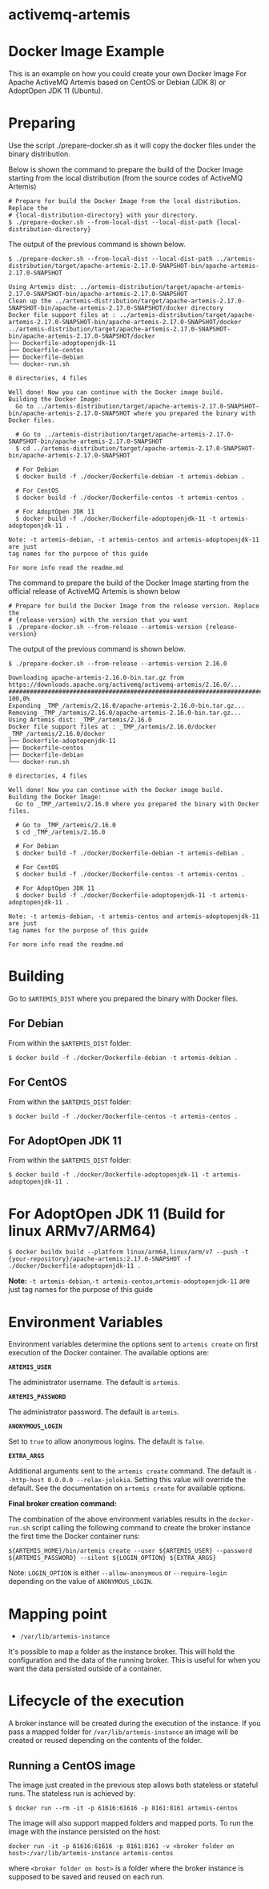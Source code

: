 # activemq-artemis
# Docker Image Example

This is an example on how you could create your own Docker Image For Apache 
ActiveMQ Artemis based on CentOS or Debian (JDK 8) or AdoptOpen JDK 11 (Ubuntu).

# Preparing

Use the script ./prepare-docker.sh as it will copy the docker files under the 
binary distribution.

Below is shown the command to prepare the build of the Docker Image starting 
from the local distribution (from the source codes of ActiveMQ Artemis)
```
# Prepare for build the Docker Image from the local distribution. Replace the 
# {local-distribution-directory} with your directory.
$ ./prepare-docker.sh --from-local-dist --local-dist-path {local-distribution-directory}
```

The output of the previous command is shown below.

```
$ ./prepare-docker.sh --from-local-dist --local-dist-path ../artemis-distribution/target/apache-artemis-2.17.0-SNAPSHOT-bin/apache-artemis-2.17.0-SNAPSHOT

Using Artemis dist: ../artemis-distribution/target/apache-artemis-2.17.0-SNAPSHOT-bin/apache-artemis-2.17.0-SNAPSHOT
Clean up the ../artemis-distribution/target/apache-artemis-2.17.0-SNAPSHOT-bin/apache-artemis-2.17.0-SNAPSHOT/docker directory
Docker file support files at : ../artemis-distribution/target/apache-artemis-2.17.0-SNAPSHOT-bin/apache-artemis-2.17.0-SNAPSHOT/docker
../artemis-distribution/target/apache-artemis-2.17.0-SNAPSHOT-bin/apache-artemis-2.17.0-SNAPSHOT/docker
├── Dockerfile-adoptopenjdk-11
├── Dockerfile-centos
├── Dockerfile-debian
└── docker-run.sh

0 directories, 4 files

Well done! Now you can continue with the Docker image build.
Building the Docker Image:
  Go to ../artemis-distribution/target/apache-artemis-2.17.0-SNAPSHOT-bin/apache-artemis-2.17.0-SNAPSHOT where you prepared the binary with Docker files.

  # Go to ../artemis-distribution/target/apache-artemis-2.17.0-SNAPSHOT-bin/apache-artemis-2.17.0-SNAPSHOT
  $ cd ../artemis-distribution/target/apache-artemis-2.17.0-SNAPSHOT-bin/apache-artemis-2.17.0-SNAPSHOT

  # For Debian
  $ docker build -f ./docker/Dockerfile-debian -t artemis-debian .

  # For CentOS
  $ docker build -f ./docker/Dockerfile-centos -t artemis-centos .

  # For AdoptOpen JDK 11
  $ docker build -f ./docker/Dockerfile-adoptopenjdk-11 -t artemis-adoptopenjdk-11 .

Note: -t artemis-debian, -t artemis-centos and artemis-adoptopenjdk-11 are just
tag names for the purpose of this guide

For more info read the readme.md

```

The command to prepare the build of the Docker Image starting from the official 
release of ActiveMQ Artemis is shown below
```
# Prepare for build the Docker Image from the release version. Replace the
# {release-version} with the version that you want 
$ ./prepare-docker.sh --from-release --artemis-version {release-version}
```

The output of the previous command is shown below.

```
$ ./prepare-docker.sh --from-release --artemis-version 2.16.0

Downloading apache-artemis-2.16.0-bin.tar.gz from https://downloads.apache.org/activemq/activemq-artemis/2.16.0/...
################################################################################################################################################################################################################################ 100,0%
Expanding _TMP_/artemis/2.16.0/apache-artemis-2.16.0-bin.tar.gz...
Removing _TMP_/artemis/2.16.0/apache-artemis-2.16.0-bin.tar.gz...
Using Artemis dist: _TMP_/artemis/2.16.0
Docker file support files at : _TMP_/artemis/2.16.0/docker
_TMP_/artemis/2.16.0/docker
├── Dockerfile-adoptopenjdk-11
├── Dockerfile-centos
├── Dockerfile-debian
└── docker-run.sh

0 directories, 4 files

Well done! Now you can continue with the Docker image build.
Building the Docker Image:
  Go to _TMP_/artemis/2.16.0 where you prepared the binary with Docker files.

  # Go to _TMP_/artemis/2.16.0
  $ cd _TMP_/artemis/2.16.0

  # For Debian
  $ docker build -f ./docker/Dockerfile-debian -t artemis-debian .

  # For CentOS
  $ docker build -f ./docker/Dockerfile-centos -t artemis-centos .

  # For AdoptOpen JDK 11
  $ docker build -f ./docker/Dockerfile-adoptopenjdk-11 -t artemis-adoptopenjdk-11 .

Note: -t artemis-debian, -t artemis-centos and artemis-adoptopenjdk-11 are just
tag names for the purpose of this guide

For more info read the readme.md
```

# Building

Go to `$ARTEMIS_DIST` where you prepared the binary with Docker files.

## For Debian

From within the `$ARTEMIS_DIST` folder:
```
$ docker build -f ./docker/Dockerfile-debian -t artemis-debian .
```

## For CentOS

From within the `$ARTEMIS_DIST` folder:
```
$ docker build -f ./docker/Dockerfile-centos -t artemis-centos .
```

## For AdoptOpen JDK 11
From within the `$ARTEMIS_DIST` folder:
```
$ docker build -f ./docker/Dockerfile-adoptopenjdk-11 -t artemis-adoptopenjdk-11 .
```

# For AdoptOpen JDK 11 (Build for linux ARMv7/ARM64)
```
$ docker buildx build --platform linux/arm64,linux/arm/v7 --push -t {your-repository}/apache-artemis:2.17.0-SNAPSHOT -f ./docker/Dockerfile-adoptopenjdk-11 .
```

**Note:**
`-t artemis-debian`,`-t artemis-centos`,`artemis-adoptopenjdk-11` are just tag 
names for the purpose of this guide


# Environment Variables

Environment variables determine the options sent to `artemis create` on first execution of the Docker
container. The available options are: 

**`ARTEMIS_USER`**

The administrator username. The default is `artemis`.

**`ARTEMIS_PASSWORD`**

The administrator password. The default is `artemis`.

**`ANONYMOUS_LOGIN`**

Set to `true` to allow anonymous logins. The default is `false`.

**`EXTRA_ARGS`**

Additional arguments sent to the `artemis create` command. The default is `--http-host 0.0.0.0 --relax-jolokia`.
Setting this value will override the default. See the documentation on `artemis create` for available options.

**Final broker creation command:**

The combination of the above environment variables results in the `docker-run.sh` script calling
the following command to create the broker instance the first time the Docker container runs:

    ${ARTEMIS_HOME}/bin/artemis create --user ${ARTEMIS_USER} --password ${ARTEMIS_PASSWORD} --silent ${LOGIN_OPTION} ${EXTRA_ARGS}

Note: `LOGIN_OPTION` is either `--allow-anonymous` or `--require-login` depending on the value of `ANONYMOUS_LOGIN`.

# Mapping point

- `/var/lib/artemis-instance`

It's possible to map a folder as the instance broker.
This will hold the configuration and the data of the running broker. This is useful for when you want the data persisted outside of a container.


# Lifecycle of the execution

A broker instance will be created during the execution of the instance. If you pass a mapped folder for `/var/lib/artemis-instance` an image will be created or reused depending on the contents of the folder.



## Running a CentOS image

The image just created in the previous step allows both stateless or stateful runs.
The stateless run is achieved by:
```
$ docker run --rm -it -p 61616:61616 -p 8161:8161 artemis-centos 
```
The image will also support mapped folders and mapped ports. To run the image with the instance persisted on the host:
```
docker run -it -p 61616:61616 -p 8161:8161 -v <broker folder on host>:/var/lib/artemis-instance artemis-centos 
```
where `<broker folder on host>` is a folder where the broker instance is supposed to 
be saved and reused on each run.